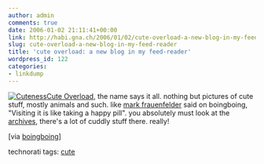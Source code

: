 ```yaml
---
author: admin
comments: true
date: 2006-01-02 21:11:41+00:00
link: http://habi.gna.ch/2006/01/02/cute-overload-a-new-blog-in-my-feed-reader/
slug: cute-overload-a-new-blog-in-my-feed-reader
title: 'cute overload: a new blog in my feed-reader'
wordpress_id: 122
categories:
- linkdump
---
```



[![Cuteness](http://habi.gna.ch/blog/images/cuteness-tm.jpg)](http://habi.gna.ch/blog/images/cuteness.jpg)[Cute Overload](http://www.boingboing.net/2005/12/15/cute_overload.html), the name says it all. nothing but pictures of cute stuff, mostly animals and such. like [mark frauenfelder](http://boingboing.net/markf.html) said on boingboing, "Visiting it is like taking a happy pill". you absolutely must look at the [archives](http://mfrost.typepad.com/cute_overload/archives.html), there's a lot of cuddly stuff there. really!



[via [boingboing](http://www.boingboing.net/2005/12/15/cute_overload.html)]





technorati tags: [cute](http://www.technorati.com/tag/cute)
